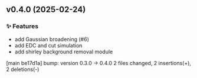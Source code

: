 ## v0.4.0 (2025-02-24)

### ✨ Features

- add Gaussian broadening (#6)
- add EDC and cut simulation
- add shirley background removal module

[main be17d1a] bump: version 0.3.0 → 0.4.0
 2 files changed, 2 insertions(+), 2 deletions(-)

